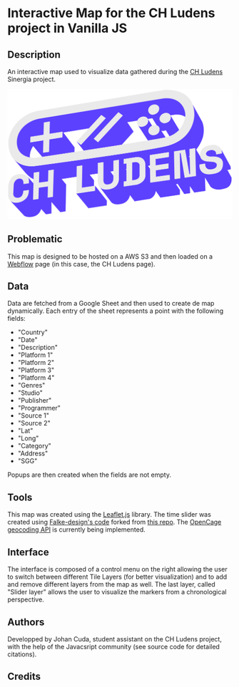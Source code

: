 # Interactive Map for the CH Ludens project in Vanilla JS

## Description

An interactive map used to visualize data gathered during the [CH Ludens](https://chludens.ch/) Sinergia project.

![Dashboard view](/img/ch_ludens_logo.png)

## Problematic

This map is designed to be hosted on a AWS S3 and then loaded on a [Webflow](https://webflow.com/) page (in this case, the CH Ludens page).

## Data

Data are fetched from a Google Sheet and then used to create de map dynamically. Each entry of the sheet represents a point with the following fields:

- "Country"
- "Date"
- "Description"
- "Platform 1"
- "Platform 2"
- "Platform 3"
- "Platform 4"
- "Genres"
- "Studio"
- "Publisher"
- "Programmer"
- "Source 1"
- "Source 2"
- "Lat"
- "Long"
- "Category"
- "Address"
- "SGG"

Popups are then created when the fields are not empty.

## Tools

This map was created using the [Leaflet.js](https://leafletjs.com/) library. The time slider was created using [Falke-design's code](https://github.com/Falke-Design/LeafletSlider) forked from [this repo](https://github.com/dwilhelm89/LeafletSlider). The [OpenCage geocoding API](https://opencagedata.com/tutorials/geocode-in-javascript) is currently being implemented.

## Interface

The interface is composed of a control menu on the right allowing the user to switch between different Tile Layers (for better visualization) and to add and remove different layers from the map as well. The last layer, called "Slider layer" allows the user to visualize the markers from a chronological perspective.


## Authors

Developped by Johan Cuda, student assistant on the CH Ludens project, with the help of the Javacsript community (see source code for detailed citations).

## Credits

